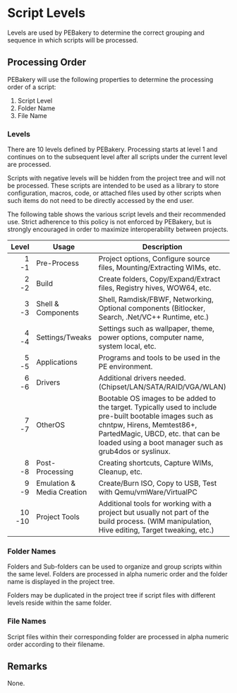 # Script Levels

Levels are used by PEBakery to determine the correct grouping and sequence in which scripts will be processed.

## Processing Order

PEBakery will use the following properties to determine the processing order of a script:

1. Script Level
1. Folder Name
1. File Name

### Levels

There are 10 levels defined by PEBakery. Processing starts at level 1 and continues on to the subsequent level after all scripts under the current level are processed.

Scripts with negative levels will be hidden from the project tree and will not be processed. These scripts are intended to be used as a library to store configuration, macros, code, or attached files used by other scripts when such items do not need to be directly accessed by the end user.

The following table shows the various script levels and their recommended use. Strict adherence to this policy is not enforced by PEBakery, but is strongly encouraged in order to maximize interoperability between projects.

| Level | Usage | Description |
| ---: | --- | --- |
| 1<br/>-1 | Pre-Process | Project options, Configure source files, Mounting/Extracting WIMs, etc.  |
| 2<br/>-2 | Build | Create folders, Copy/Expand/Extract files, Registry hives, WOW64, etc. |
| 3<br/>-3 | Shell & Components | Shell, Ramdisk/FBWF, Networking, Optional components (Bitlocker, Search, .Net/VC++ Runtime, etc.) |
| 4<br/>-4 | Settings/Tweaks | Settings such as wallpaper, theme, power options, computer name, system local, etc. |
| 5<br/>-5 | Applications | Programs and tools to be used in the PE environment. |
| 6<br/>-6 | Drivers | Additional drivers needed. (Chipset/LAN/SATA/RAID/VGA/WLAN) |
| 7<br/>-7 | OtherOS | Bootable OS images to be added to the target. Typically used to include pre-built bootable images such as chntpw, Hirens, Memtest86+, PartedMagic, UBCD, etc. that can be loaded using a boot manager such as grub4dos or syslinux. |
| 8<br/>-8 | Post-Processing | Creating shortcuts, Capture WIMs, Cleanup, etc. |
| 9<br/>-9 | Emulation & Media Creation | Create/Burn ISO, Copy to USB, Test with Qemu/vmWare/VirtualPC |
| 10<br/>-10 | Project Tools | Additional tools for working with a project but usually not part of the build process. (WIM manipulation, Hive editing, Target tweaking, etc.) 

### Folder Names

Folders and Sub-folders can be used to organize and group scripts within the same level. Folders are processed in alpha numeric order and the folder name is displayed in the project tree.

Folders may be duplicated in the project tree if script files with different levels reside within the same folder.

### File Names

Script files within their corresponding folder are processed in alpha numeric order according to their filename.

## Remarks

None.
